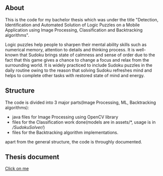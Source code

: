 ## About
This is the code for my bachelor thesis which was under the title "Detection, Identification and Automated Solution of Logic Puzzles on a Mobile Application using Image Processing, Classification and Backtracking algorithms".

Logic puzzles help people to sharpen their mental ability skills such as numerical memory, attention to details and thinking process. It is well-known that Sudoku brings state of calmness and sense of order due to the fact that this game gives a chance to change a focus and relax from the surrounding world. It is widely practiced to include Sudoku puzzles in the daily routine owing to the reason that solving Sudoku refreshes mind and helps to complete other tasks with restored state of mind and energy.

## Structure

The code is divided into 3 major parts(Image Processing, ML, Backtracking algorithms):

 - java files for Image Processing using OpenCV library
 - files for the Classification work done(models are in assets/*, usage is in */SudokuSolver/*)
 - files for the Backtracking algorithm implementations.

apart from the general structure, the code is throughly documented.

## Thesis document
[Click on me](https://github.com/SeanKh/Sudoku-ImageProcessing-Working/blob/master/Shukhrat-BT.pdf)
